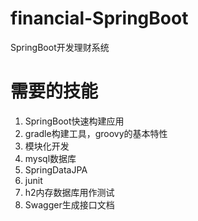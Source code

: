# financial-SpringBoot
SpringBoot开发理财系统

# 需要的技能
1. SpringBoot快速构建应用
2. gradle构建工具，groovy的基本特性
3. 模块化开发
4. mysql数据库
5. SpringDataJPA
6. junit
7. h2内存数据库用作测试
8. Swagger生成接口文档

